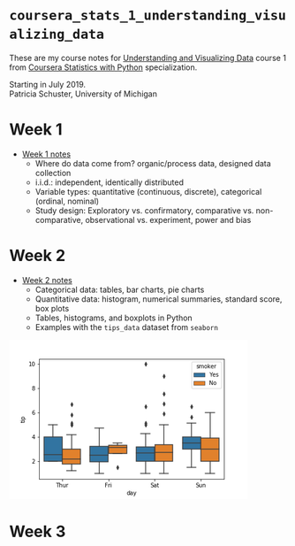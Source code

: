 # `coursera_stats_1_understanding_visualizing_data`

These are my course notes for [Understanding and Visualizing Data](https://www.coursera.org/learn/understanding-visualization-data) course 1 from [Coursera Statistics with Python](https://www.coursera.org/specializations/statistics-with-python) specialization. 

Starting in July 2019.  
Patricia Schuster, University of Michigan  

# Week 1

* [Week 1 notes](week_1_notes.ipynb)
    * Where do data come from? organic/process data, designed data collection
    * i.i.d.: independent, identically distributed
    * Variable types: quantitative (continuous, discrete), categorical (ordinal, nominal)
    * Study design: Exploratory vs. confirmatory, comparative vs. non-comparative, observational vs. experiment, power and bias
    
# Week 2

* [Week 2 notes](week_2_notes.ipynb)
    * Categorical data: tables, bar charts, pie charts
    * Quantitative data: histogram, numerical summaries, standard score, box plots
    * Tables, histograms, and boxplots in Python
    * Examples with the `tips_data` dataset from `seaborn`
    
![Tips data](tips_data.png)

# Week 3

